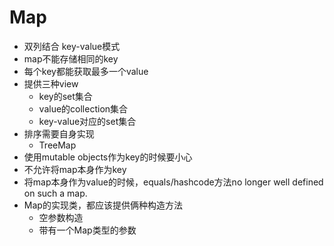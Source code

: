 # Map
* 双列结合 key-value模式
* map不能存储相同的key
* 每个key都能获取最多一个value
* 提供三种view
    * key的set集合
    * value的collection集合
    * key-value对应的set集合
* 排序需要自身实现
    * TreeMap
* 使用mutable objects作为key的时候要小心
* 不允许将map本身作为key
* 将map本身作为value的时候，equals/hashcode方法no longer well defined on such a map.
* Map的实现类，都应该提供俩种构造方法
    * 空参数构造
    * 带有一个Map类型的参数